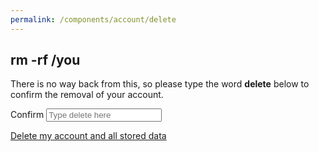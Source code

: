 ```yaml
---
permalink: /components/account/delete
---
```

<div class="container">
<div class="row">
<div class="col-md-6 offset-md-3 mt-2">
<h2>rm -rf /you</h2>
<p>There is no way back from this, so please type the word <b>delete</b> below
to confirm the removal of your account.</p>
<div class="input-group key-sm">
<span class="input-group-addon td-key">Confirm</span>
<input class="form-number form-control" id="confirm" name="confirm" value="" type="text" placeholder="Type delete here" />
</div>
<p><a href="#" class="btn btn-danger btn-block btn-lg mt-5 disabled" id="nuke">Delete my account and all stored data</a></p>
</div>
</div>
</div>
